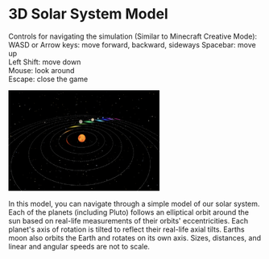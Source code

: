 # 3D Solar System Model

Controls for navigating the simulation (Similar to Minecraft Creative Mode):  
WASD or Arrow keys: move forward, backward, sideways Spacebar: move up  
Left Shift: move down  
Mouse: look around  
Escape: close the game

<img src="solarsystem.png" width="300" height="200">

In this model, you can navigate through a simple model of our solar system. Each of the planets (including Pluto) follows an elliptical orbit around the sun based on real-life
measurements of their orbits' eccentricities. Each planet's axis of rotation is tilted to reflect their real-life axial tilts. Earths moon also orbits the Earth and rotates on its
own axis. Sizes, distances, and linear and angular speeds are not to scale.
